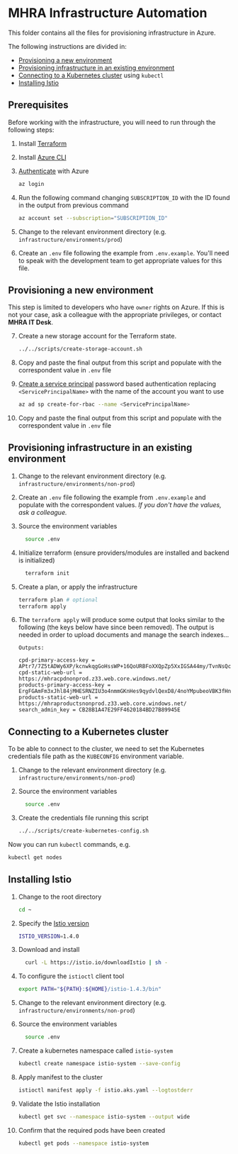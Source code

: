# MHRA Infrastructure Automation

This folder contains all the files for provisioning infrastructure in Azure.

The following instructions are divided in:

- [Provisioning a new environment](#provisioning-a-new-environment)
- [Provisioning infrastructure in an existing environment](#provisioning-infrastructure-in-an-existing-environment)
- [Connecting to a Kubernetes cluster](#connecting-to-a-kubernetes-cluster) using `kubectl`
- [Installing Istio](#installing-istio)

## Prerequisites

Before working with the infrastructure, you will need to run through the following steps:

1. Install [Terraform](https://www.terraform.io/intro/getting-started/install.html)
2. Install [Azure CLI](https://docs.microsoft.com/en-us/cli/azure/install-azure-cli?view=azure-cli-latest)
3. [Authenticate](https://www.terraform.io/docs/providers/azurerm/guides/azure_cli.html) with Azure

   ```sh
   az login
   ```

4. Run the following command changing `SUBSCRIPTION_ID` with the ID found in the output from previous command

   ```sh
   az account set --subscription="SUBSCRIPTION_ID"
   ```

5. Change to the relevant environment directory (e.g. `infrastructure/environments/prod`)
6. Create an `.env` file following the example from `.env.example`. You'll need to speak with the development team to get appropriate values for this file.

## Provisioning a new environment

This step is limited to developers who have `owner` rights on Azure. If this is not your case, ask a colleague with the appropriate privileges, or contact **MHRA IT Desk**.

7. Create a new storage account for the Terraform state.

   ```sh
   ../../scripts/create-storage-account.sh
   ```

8. Copy and paste the final output from this script and populate with the correspondent value in `.env` file

9. [Create a service principal](https://docs.microsoft.com/en-us/cli/azure/create-an-azure-service-principal-azure-cli?view=azure-cli-latest#password-based-authentication) password based authentication replacing `<ServicePrincipalName>` with the name of the account you want to use

   ```sh
   az ad sp create-for-rbac --name <ServicePrincipalName>
   ```

10. Copy and paste the final output from this script and populate with the correspondent value in `.env` file

## Provisioning infrastructure in an existing environment

1. Change to the relevant environment directory (e.g. `infrastructure/environments/non-prod`)
2. Create an `.env` file following the example from `.env.example` and populate with the correspondent values. _If you don't have the values, ask a colleague._
3. Source the environment variables

   ```sh
     source .env
   ```

4. Initialize terraform (ensure providers/modules are installed and backend is initialized)

   ```sh
     terraform init
   ```

5. Create a plan, or apply the infrastructure

   ```sh
   terraform plan # optional
   terraform apply
   ```

6. The `terraform apply` will produce some output that looks similar to the following (the keys below have since been removed). The output is needed in order to upload documents and manage the search indexes...

   ```
   Outputs:

   cpd-primary-access-key = APtr7/7Z5tADWy6XP/kcnwkqgGoHssWP+16QoURBFoXXQpZp5XxIGSA44my/TvnNsQcPOGDojki6mQo2WNxqFQ==
   cpd-static-web-url = https://mhracpdnonprod.z33.web.core.windows.net/
   products-primary-access-key = ErgFGAmFm3xJhl84jMHESRNZIU3o4nmmGKnHes9qydvlQexD8/4noYMpubeoVBK3fHnH4p2jMj3ObzN79OtfjQ==
   products-static-web-url = https://mhraproductsnonprod.z33.web.core.windows.net/
   search_admin_key = CB28B1A47E29FF4620184BD27B89945E
   ```

## Connecting to a Kubernetes cluster

To be able to connect to the cluster, we need to set the Kubernetes credentials file path as the `KUBECONFIG` environment variable.

1. Change to the relevant environment directory (e.g. `infrastructure/environments/non-prod`)
2. Source the environment variables

   ```sh
     source .env
   ```

3. Create the credentials file running this script

   ```sh
   ../../scripts/create-kubernetes-config.sh
   ```

Now you can run `kubectl` commands, e.g.

```sh
kubectl get nodes
```

## Installing Istio

1. Change to the root directory

   ```sh
   cd ~
   ```

2. Specify the [Istio version](https://github.com/istio/istio/releases/)

   ```sh
   ISTIO_VERSION=1.4.0
   ```

3. Download and install

   ```sh
     curl -L https://istio.io/downloadIstio | sh -
   ```

4. To configure the `istioctl` client tool

   ```sh
   export PATH="${PATH}:${HOME}/istio-1.4.3/bin"
   ```

5. Change to the relevant environment directory (e.g. `infrastructure/environments/non-prod`)
6. Source the environment variables

   ```sh
     source .env
   ```

7. Create a kubernetes namespace called `istio-system`

   ```sh
   kubectl create namespace istio-system --save-config
   ```

8. Apply manifest to the cluster

   ```sh
   istioctl manifest apply -f istio.aks.yaml --logtostderr
   ```

9. Validate the Istio installation

   ```sh
   kubectl get svc --namespace istio-system --output wide
   ```

10. Confirm that the required pods have been created
    ```sh
    kubectl get pods --namespace istio-system
    ```
